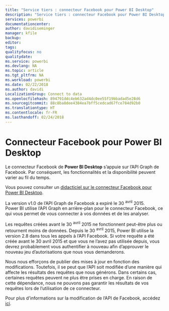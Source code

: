 ```yaml
---
title: "Service tiers : connecteur Facebook pour Power BI Desktop"
description: "Service tiers : connecteur Facebook pour Power BI Desktop"
services: powerbi
documentationcenter: 
author: davidiseminger
manager: kfile
backup: 
editor: 
tags: 
qualityfocus: no
qualitydate: 
ms.service: powerbi
ms.devlang: NA
ms.topic: article
ms.tgt_pltfrm: NA
ms.workload: powerbi
ms.date: 02/22/2018
ms.author: davidi
LocalizationGroup: Connect to data
ms.openlocfilehash: 894791ddc4eb632ad4dc0ee55f19bbadad5e28d6
ms.sourcegitcommit: 88c8ba8dee4384ea7bff5cedcad67fce784d92b0
ms.translationtype: HT
ms.contentlocale: fr-FR
ms.lasthandoff: 02/24/2018
---
```

# <a name="facebook-connector-for-power-bi-desktop"></a>Connecteur Facebook pour Power BI Desktop
Le connecteur Facebook de **Power BI Desktop** s’appuie sur l’API Graph de Facebook. Par conséquent, les fonctionnalités et la disponibilité peuvent varier au fil du temps.

Vous pouvez consulter un [didacticiel sur le connecteur Facebook pour Power BI Desktop](desktop-tutorial-facebook-analytics.md).

La version v1.0 de l’API Graph de Facebook a expiré le 30 <sup>avril</sup> 2015. Power BI utilise l’API Graph en arrière-plan pour le connecteur Facebook, ce qui vous permet de vous connecter à vos données et de les analyser.

Les requêtes créées avant le 30 <sup>avril</sup> 2015 ne fonctionnent peut-être plus ou retournent moins de données. Depuis le 30 <sup>avril</sup> 2015, Power BI utilise la version 2.8 dans tous les appels à l’API Facebook. Si votre requête a été créée avant le 30 avril 2015 et que vous ne l’avez pas utilisée depuis, vous devrez probablement vous authentifier à nouveau afin d’approuver le nouveau jeu d’autorisations que nous vous demanderons.

Nous nous efforçons de publier des mises à jour en fonction des modifications. Toutefois, il se peut que l’API soit modifiée d’une manière qui affecte les résultats des requêtes que nous générons. Dans certains cas, certaines requêtes peuvent ne plus être prises en charge. En raison de cette dépendance, nous ne pouvons pas garantir les résultats de vos requêtes lors de l’utilisation de ce connecteur.

Pour plus d’informations sur la modification de l’API de Facebook, accédez [ici](https://developers.facebook.com/docs/apps/changelog#v2_0).

